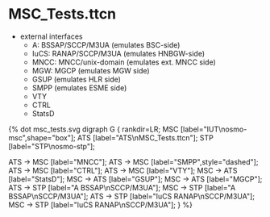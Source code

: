 # MSC_Tests.ttcn

* external interfaces
    * A: BSSAP/SCCP/M3UA (emulates BSC-side)
    * IuCS: RANAP/SCCP/M3UA (emulates HNBGW-side)
    * MNCC: MNCC/unix-domain (emulates ext. MNCC side)
    * MGW: MGCP (emulates MGW side)
    * GSUP (emulates HLR side)
    * SMPP (emulates ESME side)
    * VTY
    * CTRL
    * StatsD

{% dot msc_tests.svg
digraph G {
  rankdir=LR;
  MSC [label="IUT\nosmo-msc",shape="box"];
  ATS [label="ATS\nMSC_Tests.ttcn"];
  STP [label="STP\nosmo-stp"];

  ATS -> MSC [label="MNCC"];
  ATS -> MSC [label="SMPP",style="dashed"];
  ATS -> MSC [label="CTRL"];
  ATS -> MSC [label="VTY"];
  MSC -> ATS [label="StatsD"];
  MSC -> ATS [label="GSUP"];
  MSC -> ATS [label="MGCP"];
  ATS -> STP [label="A BSSAP\nSCCP/M3UA"];
  MSC -> STP [label="A BSSAP\nSCCP/M3UA"];
  ATS -> STP [label="IuCS RANAP\nSCCP/M3UA"];
  MSC -> STP [label="IuCS RANAP\nSCCP/M3UA"];
}
%}

